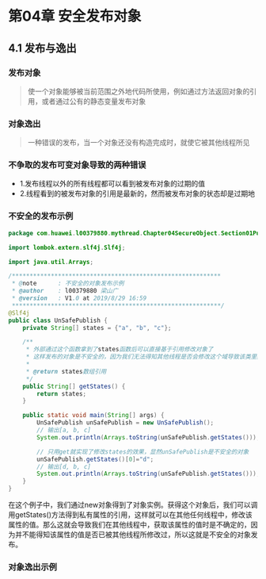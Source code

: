 # 第04章 安全发布对象

## 4.1 发布与逸出

### 发布对象

> 使一个对象能够被当前范围之外地代码所使用，例如通过方法返回对象的引用，或者通过公有的静态变量发布对象

### 对象逸出

> 一种错误的发布，当一个对象还没有构造完成时，就使它被其他线程所见

### 不争取的发布可变对象导致的两种错误

+ 1.发布线程以外的所有线程都可以看到被发布对象的过期的值
+ 2.线程看到的被发布对象的引用是最新的，然而被发布对象的状态却是过期地

### 不安全的发布示例

```java
package com.huawei.l00379880.mythread.Chapter04SecureObject.Section01PublishEscape;

import lombok.extern.slf4j.Slf4j;

import java.util.Arrays;

/***********************************************************
 * @note      : 不安全的对象发布示例
 * @author    : l00379880 梁山广
 * @version   : V1.0 at 2019/8/29 16:59
 ***********************************************************/
@Slf4j
public class UnSafePublish {
    private String[] states = {"a", "b", "c"};

    /**
     * 外部通过这个函数拿到了states函数后可以直接基于引用修改对象了
     * 这样发布的对象是不安全的，因为我们无法得知其他线程是否会修改这个域导致该类里数据的错误
     *
     * @return states数组引用
     */
    public String[] getStates() {
        return states;
    }

    public static void main(String[] args) {
        UnSafePublish unSafePublish = new UnSafePublish();
        // 输出[a, b, c]
        System.out.println(Arrays.toString(unSafePublish.getStates()));

        // 只用get就实现了修改states的效果，显然unSafePublish是不安全的对象
        unSafePublish.getStates()[0]="d";
        // 输出[d, b, c]
        System.out.println(Arrays.toString(unSafePublish.getStates()));
    }
}
```

在这个例子中，我们通过new对象得到了对象实例。获得这个对象后，我们可以调用getStates()方法得到私有属性的引用，这样就可以在其他任何线程中，修改该属性的值。那么这就会导致我们在其他线程中，获取该属性的值时是不确定的，因为并不能得知该属性的值是否已被其他线程所修改过，所以这就是不安全的对象发布。

### 对象逸出示例

